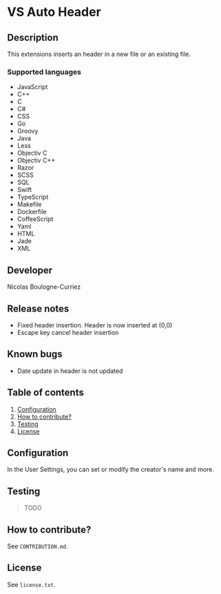 # VS Auto Header
## Description
This extensions inserts an header in a new file or an existing file.

### Supported languages
- JavaScript
- C++
- C
- C#
- CSS
- Go
- Groovy
- Java
- Less
- Objectiv C
- Objectiv C++
- Razor
- SCSS
- SQL
- Swift
- TypeScript
- Makefile
- Dockerfile
- CoffeeScript
- Yaml
- HTML
- Jade
- XML

## Developer
Nicolas Boulogne-Curriez

## Release notes
- Fixed header insertion. Header is now inserted at (0,0)
- Escape key cancel header insertion

## Known bugs
- Date update in header is not updated

## Table of contents
1. [Configuration](#configuration)
2. [How to contribute?](#how-to-contribute)
3. [Testing](#testing)
4. [License](#license)

## Configuration
In the User Settings, you can set or modify the creator's name and more.

## Testing
> TODO

## How to contribute?
See `CONTRIBUTION.md`.

## License
See `license.txt`.
